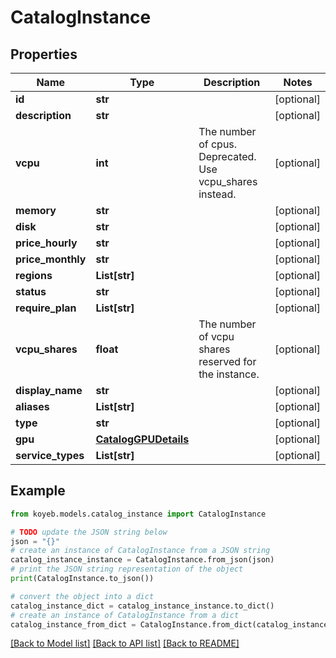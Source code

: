 # CatalogInstance


## Properties

Name | Type | Description | Notes
------------ | ------------- | ------------- | -------------
**id** | **str** |  | [optional] 
**description** | **str** |  | [optional] 
**vcpu** | **int** | The number of cpus. Deprecated. Use vcpu_shares instead. | [optional] 
**memory** | **str** |  | [optional] 
**disk** | **str** |  | [optional] 
**price_hourly** | **str** |  | [optional] 
**price_monthly** | **str** |  | [optional] 
**regions** | **List[str]** |  | [optional] 
**status** | **str** |  | [optional] 
**require_plan** | **List[str]** |  | [optional] 
**vcpu_shares** | **float** | The number of vcpu shares reserved for the instance. | [optional] 
**display_name** | **str** |  | [optional] 
**aliases** | **List[str]** |  | [optional] 
**type** | **str** |  | [optional] 
**gpu** | [**CatalogGPUDetails**](CatalogGPUDetails.md) |  | [optional] 
**service_types** | **List[str]** |  | [optional] 

## Example

```python
from koyeb.models.catalog_instance import CatalogInstance

# TODO update the JSON string below
json = "{}"
# create an instance of CatalogInstance from a JSON string
catalog_instance_instance = CatalogInstance.from_json(json)
# print the JSON string representation of the object
print(CatalogInstance.to_json())

# convert the object into a dict
catalog_instance_dict = catalog_instance_instance.to_dict()
# create an instance of CatalogInstance from a dict
catalog_instance_from_dict = CatalogInstance.from_dict(catalog_instance_dict)
```
[[Back to Model list]](../README.md#documentation-for-models) [[Back to API list]](../README.md#documentation-for-api-endpoints) [[Back to README]](../README.md)


